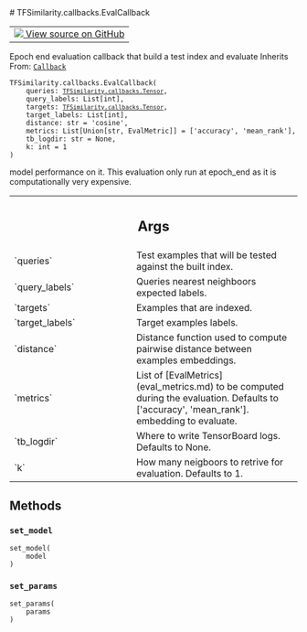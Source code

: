 
<div itemscope itemtype="http://developers.google.com/ReferenceObject">
<meta itemprop="name" content="TFSimilarity.callbacks.EvalCallback" />
<meta itemprop="path" content="Stable" />
<meta itemprop="property" content="__init__"/>
<meta itemprop="property" content="set_model"/>
<meta itemprop="property" content="set_params"/>
</div>
# TFSimilarity.callbacks.EvalCallback
<!-- Insert buttons and diff -->
<table class="tfo-notebook-buttons tfo-api nocontent" align="left">
<td>
  <a target="_blank" href="https://github.com/tensorflow/similarity/blob/main/tensorflow_similarity/callbacks.py#L14-L97">
    <img src="https://www.tensorflow.org/images/GitHub-Mark-32px.png" />
    View source on GitHub
  </a>
</td>
</table>

Epoch end evaluation callback that build a test index and evaluate
Inherits From: [`Callback`](../../TFSimilarity/callbacks/Callback.md)
<pre class="devsite-click-to-copy prettyprint lang-py tfo-signature-link">
<code>TFSimilarity.callbacks.EvalCallback(
    queries: <a href="../../TFSimilarity/callbacks/Tensor.md"><code>TFSimilarity.callbacks.Tensor</code></a>,
    query_labels: List[int],
    targets: <a href="../../TFSimilarity/callbacks/Tensor.md"><code>TFSimilarity.callbacks.Tensor</code></a>,
    target_labels: List[int],
    distance: str = &#x27;cosine&#x27;,
    metrics: List[Union[str, EvalMetric]] = [&#x27;accuracy&#x27;, &#x27;mean_rank&#x27;],
    tb_logdir: str = None,
    k: int = 1
)
</code></pre>

<!-- Placeholder for "Used in" -->
model performance on it.
This evaluation only run at epoch_end as it is computationally very
expensive.
<!-- Tabular view -->
 <table class="responsive fixed orange">
<colgroup><col width="214px"><col></colgroup>
<tr><th colspan="2"><h2 class="add-link">Args</h2></th></tr>
<tr>
<td>
`queries`
</td>
<td>
Test examples that will be tested against the built index.
</td>
</tr><tr>
<td>
`query_labels`
</td>
<td>
Queries nearest neighboors expected labels.
</td>
</tr><tr>
<td>
`targets`
</td>
<td>
Examples that are indexed.
</td>
</tr><tr>
<td>
`target_labels`
</td>
<td>
Target examples labels.
</td>
</tr><tr>
<td>
`distance`
</td>
<td>
Distance function used to compute pairwise distance
between examples embeddings.
</td>
</tr><tr>
<td>
`metrics`
</td>
<td>
List of [EvalMetrics](eval_metrics.md) to be computed
during the evaluation. Defaults to ['accuracy', 'mean_rank'].
embedding to evaluate.
</td>
</tr><tr>
<td>
`tb_logdir`
</td>
<td>
Where to write TensorBoard logs. Defaults to None.
</td>
</tr><tr>
<td>
`k`
</td>
<td>
How many neigboors to retrive for evaluation. Defaults to 1.
</td>
</tr>
</table>

## Methods
<h3 id="set_model"><code>set_model</code></h3>
<pre class="devsite-click-to-copy prettyprint lang-py tfo-signature-link">
<code>set_model(
    model
)
</code></pre>


<h3 id="set_params"><code>set_params</code></h3>
<pre class="devsite-click-to-copy prettyprint lang-py tfo-signature-link">
<code>set_params(
    params
)
</code></pre>



